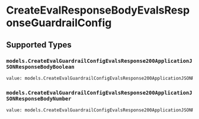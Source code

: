 # CreateEvalResponseBodyEvalsResponseGuardrailConfig


## Supported Types

### `models.CreateEvalGuardrailConfigEvalsResponse200ApplicationJSONResponseBodyBoolean`

```python
value: models.CreateEvalGuardrailConfigEvalsResponse200ApplicationJSONResponseBodyBoolean = /* values here */
```

### `models.CreateEvalGuardrailConfigEvalsResponse200ApplicationJSONResponseBodyNumber`

```python
value: models.CreateEvalGuardrailConfigEvalsResponse200ApplicationJSONResponseBodyNumber = /* values here */
```

